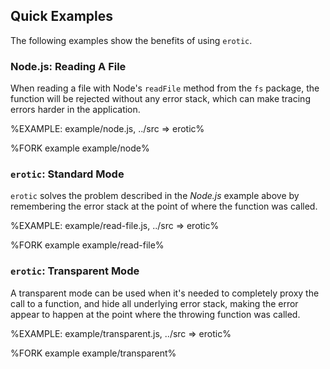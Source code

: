 
## Quick Examples

The following examples show the benefits of using `erotic`.

### Node.js: Reading A File

When reading a file with Node's `readFile` method from the `fs` package, the function will be rejected without any error stack, which can make tracing errors harder in the application.

%EXAMPLE: example/node.js, ../src => erotic%

%FORK example example/node%

### `erotic`: Standard Mode

`erotic` solves the problem described in the _Node.js_ example above by remembering the error stack at the point of where the function was called.

%EXAMPLE: example/read-file.js, ../src => erotic%

%FORK example example/read-file%

### `erotic`: Transparent Mode

A transparent mode can be used when it's needed to completely proxy the call to a function, and hide all underlying error stack, making the error appear to happen at the point where the throwing function was called.

%EXAMPLE: example/transparent.js, ../src => erotic%

%FORK example example/transparent%
